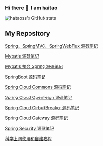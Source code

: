 ### Hi there 👋, I am haitao

<!--
**haitaoss/haitaoss** is a ✨ _special_ ✨ repository because its `README.md` (this file) appears on your GitHub profile.

Here are some ideas to get you started:

- 🔭 I’m currently working on ...
- 🌱 I’m currently learning ...
- 👯 I’m looking to collaborate on ...
- 🤔 I’m looking for help with ...
- 💬 Ask me about ...
- 📫 How to reach me: ...
- 😄 Pronouns: ...
- ⚡ Fun fact: ...
![haitaoss's GitHub stats](https://github-readme-stats.vercel.app/api?username=haitaoss&show_icons=true&theme=radical)
  -->
![haitaoss's GitHub stats](https://github-readme-stats.vercel.app/api?username=haitaoss&show_icons=true)
## My Repository

[Spring、SpringMVC、SpringWebFlux 源码笔记](https://github.com/haitaoss/spring-framework)

[Mybatis 源码笔记](https://github.com/haitaoss/mybatis-3)

[Mybatis 整合 Spring 源码笔记](https://github.com/haitaoss/mybatis-spring)

[SpringBoot 源码笔记](https://github.com/haitaoss/spring-boot)

[Spring Cloud Commons 源码笔记](https://github.com/haitaoss/spring-cloud-commons)

[Spring Cloud OpenFeign 源码笔记](https://github.com/haitaoss/spring-cloud-openfeign)

[Spring Cloud CirbuitBreaker 源码笔记](https://github.com/haitaoss/spring-cloud-circuitbreaker)

[Spring Cloud Gateway 源码笔记](https://github.com/haitaoss/spring-cloud-gateway)

[Spring Security 源码笔记](https://github.com/haitaoss/spring-security)

[科学上网使用和自建教程](https://github.com/haitaoss/ScienceOnline)
